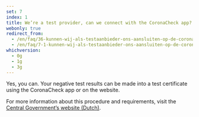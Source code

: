 ```yaml
---
set: 7
index: 1
title: We’re a test provider, can we connect with the CoronaCheck app?
webonly: true
redirect_from: 
  - /en/faq/36-kunnen-wij-als-testaanbieder-ons-aansluiten-op-de-coronacheck-app
  - /en/faq/7-1-kunnen-wij-als-testaanbieder-ons-aansluiten-op-de-coronacheck-app
whichversion:
  - 0g
  - 1g
  - 3g
---
```

Yes, you can. Your negative test results can be made into a test certificate using the CoronaCheck app or on the website.

For more information about this procedure and requirements, visit the <a href="https://www.rijksoverheid.nl/aansluiten-CoronaCheck" target="_blank" rel="noopener noreferrer" hreflang="nl">Central Government’s website (Dutch)</a>.
